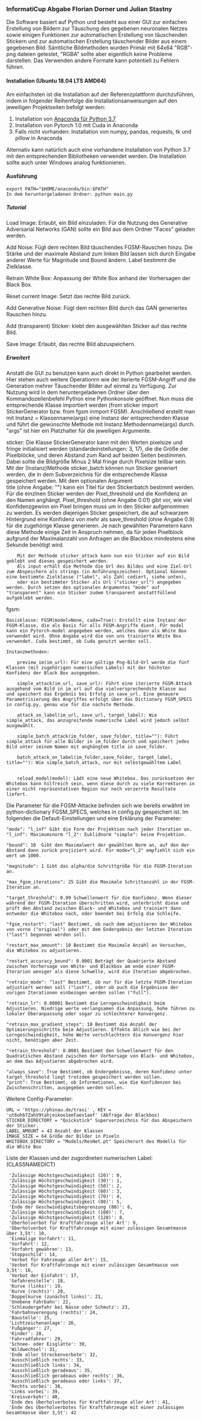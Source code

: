### InformatiCup Abgabe Florian Dorner und Julian Stastny

Die Software basiert auf Python und besteht aus einer GUI zur einfachen Erstellung 
von Bildern zur Täuschung des gegebenen neuronalen Netzes sowie einigen Funktionen zur automatischen 
Erstellung von täuschenden Stickern und zur automatischen Erstellung täuschender Bilder aus 
einem gegebenen Bild. Sämtliche Bildmethoden wurden Primär mit 64x64 "RGB"-png dateien getestet, "RGBA" sollte aber eigentlich keine Probleme darstellen. Das Verwenden andere Formate kann potentiell zu Fehlern führen. 

#### Installation (Ubuntu 18.04 LTS AMD64)

Am einfachsten ist die Installation auf der Referenzplattform durchzuführen, indem in folgender Reihenfolge
die Installationsanweisungen auf den jeweiligen Projektseiten befolgt werden:
1. Installation von [Anaconda für Python 3.7](https://www.anaconda.com/download/#linux)  
2. Installation von Pytorch 1.0 mit Cuda in Anaconda
3. Falls nicht vorhanden: Installation von numpy, pandas, requests, tk und pillow in Anaconda

Alternativ kann natürlich auch eine vorhandene Installation von Python 3.7 mit den entsprechenden Bibliotheken verwendet werden. Die Installation sollte auch unter Windows analog funktionieren.

#### Ausführung

```
export PATH="$HOME/anaconda/bin:$PATH"
In dem heruntergeladenen Ordner: python main.py
```

##### Tutorial

Load Image: Erlaubt, ein Bild einzuladen. Für die Nutzung des Generative Adversarial Networks (GAN) sollte ein Bild aus dem Ordner "Faces" geladen werden.

Add Noise: Fügt dem rechten Bild täuschendes FGSM-Rauschen hinzu. Die Stärke und der maximale Abstand zum linken Bild lassen sich durch Eingabe anderer Werte für Magnitude und Bound ändern. Label bestimmt die Zielklasse. 

Retrain White Box: Anpassung der White Box anhand der Vorhersagen der Black Box.

Reset current Image: Setzt das rechte Bild zurück.

Add Generative Noise: Fügt dem rechten Bild durch das GAN generiertes Rauschen hinzu.

Add (transparent) Sticker: klebt den ausgewählten Sticker auf das rechte Bild.

Save Image: Erlaubt, das rechte Bild abzuspeichern.

##### Erweitert

Anstatt die GUI zu benutzen kann auch direkt in Python gearbeitet werden. Hier stehen auch weitere Operationrn wie der iterierte FGSM-Angriff und die Generation mehrer Täuschender Bilder auf einmal zu Verfügung. Zur Nutzung wird in dem heruntergeladenen Ordner über den Kommandozeilenbefehl Python eine Pythonkonsole geöffnet. Nun muss die entsprechende Klasse importiert werden (from sticker import StickerGenerator bzw. from fgsm inmport FGSM). Anschließend erstellt man mit Instanz = Klassenname(args) eine Instanz der entsprechenden Klasse und führt die gewünschte Methode mit Instanz.Methodenname(args) durch. "args" ist hier ein Platzhalter für die jeweiligen Argumente.

sticker:
	Die Klasse StickerGenerator kann mit den Werten pixelsize und fringe initialisiert werden (standardeinstellungen: 3, 17), die die Größe der Pixelblöcke, und deren Abstand zum Rand auf beiden Seiten bestimmen. 
	Dabei sollte die Bildgröße Minus 2 Mal fringe durch Pixelsize teilbar sein.
		Mit der (Instanz)Methode sticker_batch können nun Sticker generiert werden, die in dem Subverzeichnis für die entsprechende Klasse gespeichert werden. Mit dem optionalen Argument 	
		title (ohne Angabe: "") kann ein Titel für den Stickerbatch bestimmt werden. Für die einzlnen Sticker werden der Pixel_threshold und die Konfidenz an den Namen anghängt. 
		Pixel_threshold (ohne Angabe 0.01)  gibt vor, wie viel Konfidenzgewinn ein Pixel bringen muss um in den Sticker aufgenommen zu werden.
		Es werden diejenigen Sticker gespeichert, die auf schwarzem Hintergrund eine Konfidenz von mehr als save_threshold (ohne Angabe 0.9) für die zugehörige Klasse generieren. Je
		nach gewählten Parametern kann diese Methode einige Zeit in Anspruch nehmen, da für jeden Pixelblock aufgrund der Maximalanzahl von Anfragen an die Blackbox mindestens eine 
		Sekunde benötigt wird.

		Mit der Methode sticker_attack kann nun ein Sticker auf ein Bild geklebt und dieses gespeichert werden.
		Als input erhält die Methode die Url des Bildes und eine Ziel-Url zum Abspeichern als strings (in Anführungszeichen). Optional können eine bestimmte Zielklasse ("label", als Zahl codiert, siehe unten), 
		oder ein bestimmter Sticker als Url ("sticker_url") angegeben werden. Durch setzen des optionalen Argumentes "mode" auf "transparent" kann ein Sticker zudem transparent anstattfüllend aufgeklebt werden.

fgsm:

	Basisklasse: FGSM(model=None, cuda=True): Erstellt eine Instanz der FGSM-Klasse, die als Basis für alls FGSM-Angriffe dient. FÜr model kann ein Pytorch-model angegeben werden, welches dann als White Box verwendet wird. Ohne Angabe wird die von uns trainierte White Box verwendet. Cuda bestimmt, ob Cuda genutzt werden soll.
	
	Instanzmethoden:
	
		preview_im(im_url): Für eine gültige Png-Bild-Url werde die fünf Klassen (mit zugehörigen numerischen Labels) mit der höchsten Konfidenz der Black Box ausgegeben.
		
		simple_attack(im_url, save_url): Führt eine iterierte FGSM-Attack ausgehend vom Bild in im_url auf die vielversprechendste Klasse aus und speichert das Ergebnis bei Erfolg in save_url. Eine genauere Parametrisierung des Angriffes erfolgt über das Dictionary FGSM_SPECS in config.py, genau wie für die nächste Methode.
		
		attack_on_label(im_url, save_url, target_label): Wie simple_attack, das anzugreifende numerische Label wird jedoch selbst ausgewählt.
		
		simple_batch_attack(im_folder, save_folder, title=""): Führt simple_attack für alle Bilder in im_folder durch und speichert jedes Bild unter seinem Namen mit anghängtem title in save_folder.
		
		batch_attack_on_label(im_folder,save_folder, target_label, title=""): Wie simple_batch_attack, nur mit selbstgewähltem Label
		
		
		reload_model(model): Lädt eine neue Whitebox. Das zurücksetzen der Whitebox kann hilfreich sein, wenn diese durch zu viele Korrekturen in einer nicht repräsentativen Region nur noch verzerrte Resultate liefert.
		


Die Parameter für die FGSM-Attacke befinden sich wie bereits erwähnt im python-dictionary FGSM_SPECS, welches in config.py 	 gespeichert ist. Im folgenden die Default-Einstellungen und eine Erklärung der Parameter:

	"mode": "l_inf" Gibt die Form der Projektion nach jeder Iteration an. "l_inf": Maximumsnorm "l_2": Euklidnorm "simple": keine Projektion. 

	"bound": 10  Gibt den Maximalwert der gewählten Norm an, auf den der Abstand dann zurück projiziert wird. Für mode="l_2" empfiehlt sich ein wert um 1000. 

	"magnitude": 1 Gibt das alpha/die Schrittgröße für die FGSM-Iteration an.

	"max_fgsm_iterations": 25 Gibt die Maximale Schrittanzahl in der FGSM-Iteration an. 

	"target_threshold": 0.99 Schwellenwert für die Konfidenz. Wenn dieser während der FGSM-Iteration überschritten wird, unterbricht diese und prüft den Abstand zwischen Black- und Whitebox und trainiert dann entweder die Whitebox nach, oder beendet bei Erfolg die Schleife.

	"fgsm_restart": "last" Bestimmt, ob nach dem adjustieren der Whitebox von vorne ("original") oder mit dem Endergebnis der letzten Iteration ("last") begonnen werden soll.

	"restart_max_amount": 10 Bestimmt die Maximale Anzahl an Versuchen, die Whitebox zu adjustieren.

	"restart_accuracy_bound": 0.0001 Beträgt der Quadrierte Abstand zwischen Vorhersage von White- und Blackbox am ende einer FGSM-Iterarion weniger als diese Schwelle, wird die Iteration abgebrochen.

	"retrain_mode": "last" Bestimmt, ob nur für die letzte FGSM-Iteration adjustiert werden soll ("last"), oder ob auch die Ergebnisse der vorigen Iterationen einbezogen werden sollen ("full").

	"retrain_lr": 0.00001 Bestimmt die Lerngeschwindigkeit beim Adjustieren. Niedrige werte verlangsamen die Anpassung, hohe führen zu lokaler Überanpassung oder sogar zu schlechterer Konvergenz.

	"retrain_max_gradient_steps": 10 Bestimmt die Anzahl der Optimierungsschritte beim Adjustieren. Effekte ählich wie bei der Lerngeschwindigkeit, hohe Werte verschlechtern die Konvergenz hier nicht, benötigen aber Zeit.

	"retrain_threshold": 0.0001 Bestimmt den Schwellenwert für den Quadratischen Abstand zwischen der Vorhersage von Black- und Whitebox, an dem das Adjustieren abgebrochen wird.

	"always_save": True Bestimmt, ob Endergebnisse, deren Konfidenz unter target_threshold liegt trotzdem gespeichert werden sollen.
	"print": True Bestimmt, ob Informationen, wie die Konfidenzen bei Zwischenschritten, ausgegeben werden sollen.

		
Weitere Config-Parameter:

	URL = 'https://phinau.de/trasi' , KEY = 'ut6ohb7ZahV9tahjeikoo1eeFaev1aef' (Abfrage der Blackbox)
	STICKER_DIRECTORY = "Quickstick" Superverzeichnis für das Abspeichern der Sticker.
	LABEL_AMOUNT = 43 Anzahl der Klassen
	IMAGE_SIZE = 64 Größe der Bilder in Pixeln
	WHITEBOX_DIRECTORY = "Models/ResNet.pt" Speicherort des Modells für die White Box

Liste der Klassen und der zugordneten numerischen Label: (CLASSNAMEDICT)

	 'Zulässige Höchstgeschwindigkeit (20)': 0,
	 'Zulässige Höchstgeschwindigkeit (30)': 1,
	 'Zulässige Höchstgeschwindigkeit (50)': 2,
	 'Zulässige Höchstgeschwindigkeit (60)': 3,
	 'Zulässige Höchstgeschwindigkeit (70)': 4,
	 'Zulässige Höchstgeschwindigkeit (80)': 5,
	 'Ende der Geschwindigkeitsbegrenzung (80)': 6,
	 'Zulässige Höchstgeschwindigkeit (100)': 7,
	 'Zulässige Höchstgeschwindigkeit (120)': 8,
	 'Überholverbot für Kraftfahrzeuge aller Art': 9,
	 'Überholverbot für Kraftfahrzeuge mit einer zulässigen Gesamtmasse über 3,5t': 10,
	 'Einmalige Vorfahrt': 11,
	 'Vorfahrt': 12,
	 'Vorfahrt gewähren': 13,
	 'Stoppschild': 14,
	 'Verbot für Fahrzeuge aller Art': 15,
	 'Verbot für Kraftfahrzeuge mit einer zulässigen Gesamtmasse von 3,5t': 16,
	 'Verbot der Einfahrt': 17,
	 'Gefahrenstelle': 18,
	 'Kurve (links)': 19,
	 'Kurve (rechts)': 20,
	 'Doppelkurve (zunächst links)': 21,
	 'Unebene Fahrbahn': 22,
	 'Schleudergefahr bei Nässe oder Schmutz': 23,
	 'Fahrbahnverengung (rechts)': 24,
	 'Baustelle': 25,
	 'Lichtzeichenanlage': 26,
	 'Fußgänger': 27,
	 'Kinder': 28,
	 'Fahrradfahrer': 29,
	 'Schnee- oder Eisglätte': 30,
	 'Wildwechsel': 31,
	 'Ende aller Streckenverbote': 32,
	 'Ausschließlich rechts': 33,
	 'Ausschließlich links': 34,
	 'Ausschließlich geradeaus': 35,
	 'Ausschließlich geradeaus oder rechts': 36,
	 'Ausschließlich geradeaus oder links': 37,
	 'Rechts vorbei': 38,
	 'Links vorbei': 39,
	 'Kreisverkehr': 40,
	 'Ende des Überholverbotes für Kraftfahrzeuge aller Art': 41,
	 'Ende des Überholverbotes für Kraftfahrzeuge mit einer zulässigen Gesamtmasse über 3,5t': 42
